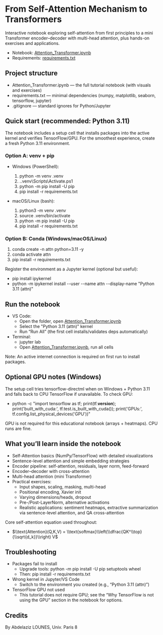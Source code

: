 # From Self-Attention Mechanism to Transformers

Interactive notebook exploring self-attention from first principles to a mini Transformer encoder–decoder with multi-head attention, plus hands-on exercises and applications.

- Notebook: [Attention_Transformer.ipynb](Attention_Transformer.ipynb)
- Requirements: [requirements.txt](requirements.txt)

## Project structure
- Attention_Transformer.ipynb — the full tutorial notebook (with visuals and exercises)
- requirements.txt — minimal dependencies (numpy, matplotlib, seaborn, tensorflow, jupyter)
- .gitignore — standard ignores for Python/Jupyter

## Quick start (recommended: Python 3.11)
The notebook includes a setup cell that installs packages into the active kernel and verifies TensorFlow/GPU. For the smoothest experience, create a fresh Python 3.11 environment.

### Option A: venv + pip
- Windows (PowerShell):
  1) python -m venv .venv
  2) .\.venv\Scripts\Activate.ps1
  3) python -m pip install -U pip
  4) pip install -r requirements.txt

- macOS/Linux (bash):
  1) python3 -m venv .venv
  2) source .venv/bin/activate
  3) python -m pip install -U pip
  4) pip install -r requirements.txt

### Option B: Conda (Windows/macOS/Linux)
1) conda create -n attn python=3.11 -y
2) conda activate attn
3) pip install -r requirements.txt

Register the environment as a Jupyter kernel (optional but useful):
- pip install ipykernel
- python -m ipykernel install --user --name attn --display-name "Python 3.11 (attn)"

## Run the notebook
- VS Code:
  - Open the folder, open [Attention_Transformer.ipynb](Attention_Transformer.ipynb)
  - Select the "Python 3.11 (attn)" kernel
  - Run “Run All” (the first cell installs/validates deps automatically)
- Terminal:
  - jupyter lab
  - Open [Attention_Transformer.ipynb](Attention_Transformer.ipynb), run all cells

Note: An active internet connection is required on first run to install packages.

## Optional GPU notes (Windows)
The setup cell tries tensorflow-directml when on Windows + Python 3.11 and falls back to CPU TensorFlow if unavailable. To check GPU:
- python -c "import tensorflow as tf; print(tf.__version__); print('built_with_cuda:', tf.test.is_built_with_cuda()); print('GPUs:', tf.config.list_physical_devices('GPU'))"

GPU is not required for this educational notebook (arrays + heatmaps). CPU runs are fine.

## What you’ll learn inside the notebook
- Self-Attention basics (NumPy/TensorFlow) with detailed visualizations
- Sentence-level attention and simple embedding strategies
- Encoder pipeline: self-attention, residuals, layer norm, feed-forward
- Encoder–decoder with cross-attention
- Multi-head attention (mini Transformer)
- Practical exercises:
  - Input shapes, scaling, masking, multi-head
  - Positional encoding, Xavier init
  - Varying dimensions/heads, dropout
  - Pre-/Post-LayerNorm, alternative activations
  - Realistic applications: sentiment heatmaps, extractive summarization via sentence-level attention, and QA cross-attention

Core self-attention equation used throughout:
- $\\text{Attention}(Q,K,V) = \\text{softmax}\\left(\\dfrac{QK^\\top}{\\sqrt{d_k}}\\right) V$

## Troubleshooting
- Packages fail to install
  - Upgrade tools: python -m pip install -U pip setuptools wheel
  - Then: pip install -r requirements.txt
- Wrong kernel in Jupyter/VS Code
  - Switch to the environment you created (e.g., “Python 3.11 (attn)”)
- TensorFlow GPU not used
  - This tutorial does not require GPU; see the “Why TensorFlow is not using the GPU” section in the notebook for options.

## Credits
By Abdelaziz LOUNES, Univ. Paris 8